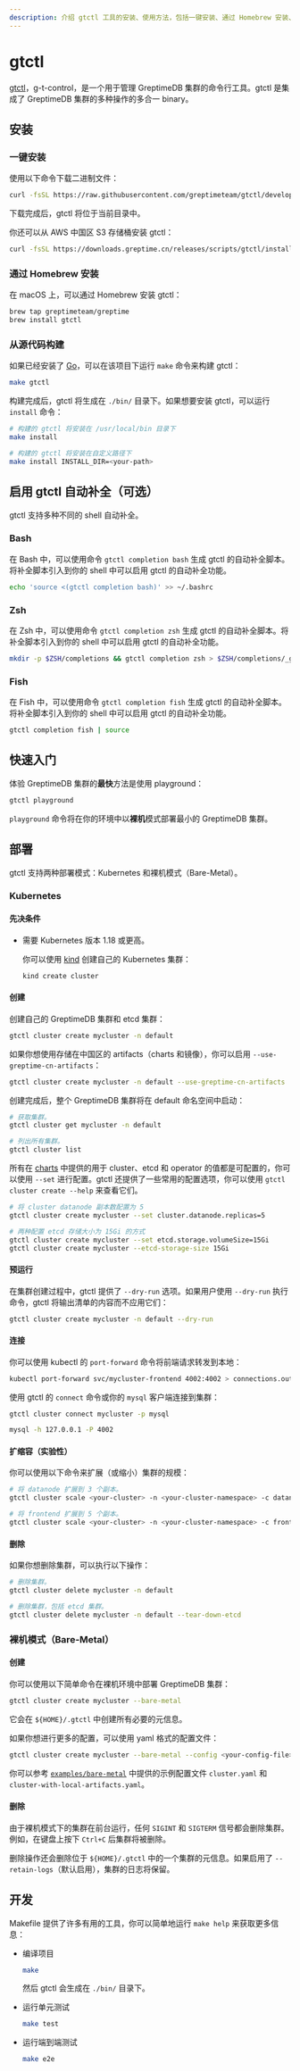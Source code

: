 ```yaml
---
description: 介绍 gtctl 工具的安装、使用方法，包括一键安装、通过 Homebrew 安装、从源代码构建、启用自动补全、快速入门、部署等内容。
---
```


# gtctl

[gtctl][1]，g-t-control，是一个用于管理 GreptimeDB 集群的命令行工具。gtctl 是集成了 GreptimeDB 集群的多种操作的多合一 binary。

## 安装

### 一键安装

使用以下命令下载二进制文件：

```bash
curl -fsSL https://raw.githubusercontent.com/greptimeteam/gtctl/develop/hack/install.sh | sh
```

下载完成后，gtctl 将位于当前目录中。

你还可以从 AWS 中国区 S3 存储桶安装 gtctl：

```bash
curl -fsSL https://downloads.greptime.cn/releases/scripts/gtctl/install.sh | sh -s -- -s aws
```

### 通过 Homebrew 安装

在 macOS 上，可以通过 Homebrew 安装 gtctl：

```bash
brew tap greptimeteam/greptime
brew install gtctl
```

### 从源代码构建

如果已经安装了 [Go][2]，可以在该项目下运行 `make` 命令来构建 gtctl：

```bash
make gtctl
```

构建完成后，gtctl 将生成在 `./bin/` 目录下。如果想要安装 gtctl，可以运行 `install` 命令：

```bash
# 构建的 gtctl 将安装在 /usr/local/bin 目录下
make install

# 构建的 gtctl 将安装在自定义路径下
make install INSTALL_DIR=<your-path>
```

## 启用 gtctl 自动补全（可选）

gtctl 支持多种不同的 shell 自动补全。

### Bash

在 Bash 中，可以使用命令 `gtctl completion bash` 生成 gtctl 的自动补全脚本。将补全脚本引入到你的 shell 中可以启用 gtctl 的自动补全功能。

```bash
echo 'source <(gtctl completion bash)' >> ~/.bashrc
```

### Zsh

在 Zsh 中，可以使用命令 `gtctl completion zsh` 生成 gtctl 的自动补全脚本。将补全脚本引入到你的 shell 中可以启用 gtctl 的自动补全功能。

```bash
mkdir -p $ZSH/completions && gtctl completion zsh > $ZSH/completions/_gtctl
```

### Fish

在 Fish 中，可以使用命令 `gtctl completion fish` 生成 gtctl 的自动补全脚本。将补全脚本引入到你的 shell 中可以启用 gtctl 的自动补全功能。

```bash
gtctl completion fish | source
```

## 快速入门

体验 GreptimeDB 集群的**最快**方法是使用 playground：

```bash
gtctl playground
```

`playground` 命令将在你的环境中以**裸机**模式部署最小的 GreptimeDB 集群。

## 部署

gtctl 支持两种部署模式：Kubernetes 和裸机模式（Bare-Metal）。

### Kubernetes

#### 先决条件

* 需要 Kubernetes 版本 1.18 或更高。

    你可以使用 [kind][3] 创建自己的 Kubernetes 集群：

    ```bash
    kind create cluster
    ```

#### 创建

创建自己的 GreptimeDB 集群和 etcd 集群：

```bash
gtctl cluster create mycluster -n default
```

如果你想使用存储在中国区的 artifacts（charts 和镜像），你可以启用 `--use-greptime-cn-artifacts`：

```bash
gtctl cluster create mycluster -n default --use-greptime-cn-artifacts
```

创建完成后，整个 GreptimeDB 集群将在 default 命名空间中启动：

```bash
# 获取集群。
gtctl cluster get mycluster -n default

# 列出所有集群。
gtctl cluster list
```

所有在 [charts][4] 中提供的用于 cluster、etcd 和 operator 的值都是可配置的，你可以使用 `--set` 进行配置。gtctl 还提供了一些常用的配置选项，你可以使用 `gtctl cluster create --help` 来查看它们。

```bash
# 将 cluster datanode 副本数配置为 5
gtctl cluster create mycluster --set cluster.datanode.replicas=5

# 两种配置 etcd 存储大小为 15Gi 的方式
gtctl cluster create mycluster --set etcd.storage.volumeSize=15Gi
gtctl cluster create mycluster --etcd-storage-size 15Gi
```

#### 预运行

在集群创建过程中，gtctl 提供了 `--dry-run` 选项。如果用户使用 `--dry-run` 执行命令，gtctl 将输出清单的内容而不应用它们：

```bash
gtctl cluster create mycluster -n default --dry-run
```

#### 连接

你可以使用 kubectl 的 `port-forward` 命令将前端请求转发到本地：

```bash
kubectl port-forward svc/mycluster-frontend 4002:4002 > connections.out &
```

使用 gtctl 的 `connect` 命令或你的 `mysql` 客户端连接到集群：

```bash
gtctl cluster connect mycluster -p mysql

mysql -h 127.0.0.1 -P 4002
```

#### 扩缩容（实验性）

你可以使用以下命令来扩展（或缩小）集群的规模：

```bash
# 将 datanode 扩展到 3 个副本。
gtctl cluster scale <your-cluster> -n <your-cluster-namespace> -c datanode --replicas 3

# 将 frontend 扩展到 5 个副本。
gtctl cluster scale <your-cluster> -n <your-cluster-namespace> -c frontend --replicas 5
```

#### 删除

如果你想删除集群，可以执行以下操作：

```bash
# 删除集群。
gtctl cluster delete mycluster -n default

# 删除集群，包括 etcd 集群。
gtctl cluster delete mycluster -n default --tear-down-etcd
```

### 裸机模式（Bare-Metal）

#### 创建

你可以使用以下简单命令在裸机环境中部署 GreptimeDB 集群：

```bash
gtctl cluster create mycluster --bare-metal
```

它会在 `${HOME}/.gtctl` 中创建所有必要的元信息。

如果你想进行更多的配置，可以使用 yaml 格式的配置文件：

```bash
gtctl cluster create mycluster --bare-metal --config <your-config-file>
```

你可以参考 [`examples/bare-metal`][5] 中提供的示例配置文件 `cluster.yaml` 和 `cluster-with-local-artifacts.yaml`。

#### 删除

由于裸机模式下的集群在前台运行，任何 `SIGINT` 和 `SIGTERM` 信号都会删除集群。例如，在键盘上按下 `Ctrl+C` 后集群将被删除。

删除操作还会删除位于 `${HOME}/.gtctl` 中的一个集群的元信息。如果启用了 `--retain-logs`（默认启用），集群的日志将保留。

## 开发

Makefile 提供了许多有用的工具，你可以简单地运行 `make help` 来获取更多信息：

* 编译项目

    ```bash
    make
    ```

    然后 gtctl 会生成在 `./bin/` 目录下。

* 运行单元测试

    ```bash
    make test
    ```

* 运行端到端测试

    ```bash
    make e2e
    ```

[1]: <https://github.com/GreptimeTeam/gtctl>
[2]: <https://go.dev/doc/install>
[3]: <https://kind.sigs.k8s.io/>
[4]: <https://github.com/GreptimeTeam/helm-charts>
[5]: <https://github.com/GreptimeTeam/gtctl/tree/develop/examples/bare-metal>
